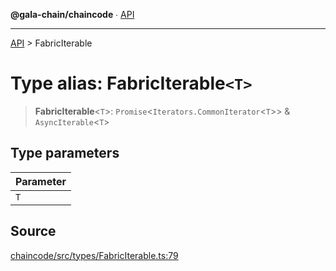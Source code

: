 **@gala-chain/chaincode** ∙ [API](../exports.md)

***

[API](../exports.md) > FabricIterable

# Type alias: FabricIterable`<T>`

> **FabricIterable**\<`T`\>: `Promise`\<`Iterators.CommonIterator`\<`T`\>\> & `AsyncIterable`\<`T`\>

## Type parameters

| Parameter |
| :------ |
| `T` |

## Source

[chaincode/src/types/FabricIterable.ts:79](https://github.com/GalaChain/sdk/blob/bcbbb18/chaincode/src/types/FabricIterable.ts#L79)
